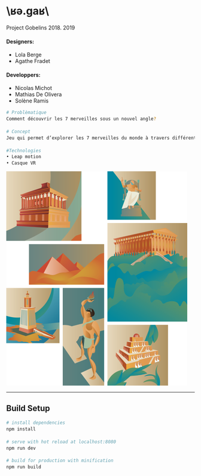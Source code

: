# \ʁə.ɡaʁ\
Project Gobelins 2018. 2019

#### Designers:
- Lola Berge
- Agathe Fradet

#### Developpers:
- Nicolas Michot
- Mathias De Olivera
- Solène Ramis

``` bash
# Problèmatique
Comment découvrir les 7 merveilles sous un nouvel angle?

# Concept
Jeu qui permet d’explorer les 7 merveilles du monde à travers différents regards. Sélectionner le bon personnage afin de résoudre les énigmes et ainsi accéder aux merveilles suivantes.

#Technologies
• Leap motion
• Casque VR
```

![7merveilles](static/img/merveilles.png)

---

## Build Setup

``` bash
# install dependencies
npm install

# serve with hot reload at localhost:8080
npm run dev

# build for production with minification
npm run build
```